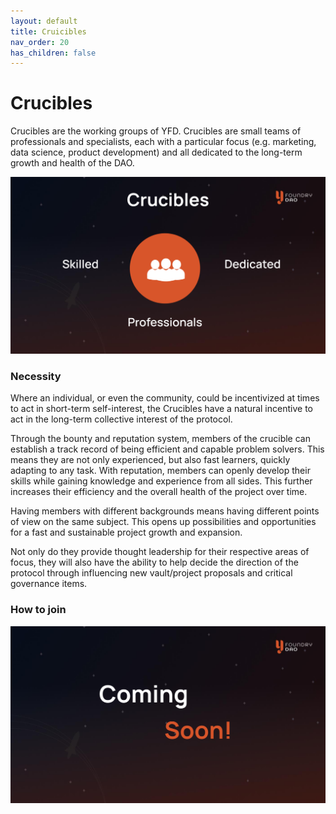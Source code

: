 ```yaml
---
layout: default
title: Cruicibles
nav_order: 20
has_children: false
---
```


Crucibles
=========

Crucibles are the working groups of YFD. Crucibles are small teams of professionals and specialists, each with a particular focus (e.g. marketing, data science, product development) and all dedicated to the long-term growth and health of the DAO.

![](/assets/images/figure/crucibles.png)

### Necessity

Where an individual, or even the community, could be incentivized at times to act in short-term self-interest, the Crucibles have a natural incentive to act in the long-term collective interest of the protocol.

Through the bounty and reputation system, members of the crucible can establish a track record of being efficient and capable problem solvers. This means they are not only experienced, but also fast learners, quickly adapting to any task. With reputation, members can openly develop their skills while gaining knowledge and experience from all sides. This further increases their efficiency and the overall health of the project over time.

Having members with different backgrounds means having different points of view on the same subject. This opens up possibilities and opportunities for a fast and sustainable project growth and expansion.

Not only do they provide thought leadership for their respective areas of focus, they will also have the ability to help decide the direction of the protocol through influencing new vault/project proposals and critical governance items.

### How to join

![](/assets/images/figure/coming-soon.png)